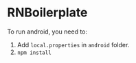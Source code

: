 # RNBoilerplate

To run android, you need to:
1. Add ```local.properties``` in ```android``` folder.
2. ```npm install```